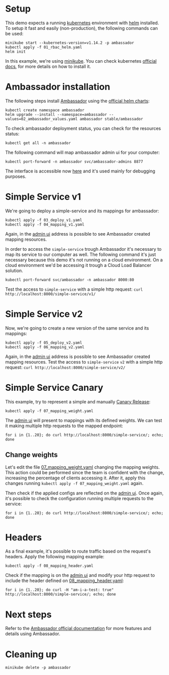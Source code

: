 # Setup

This demo expects a running [kubernetes](https://kubernetes.io) environment with [helm](https://helm.sh) installed. To setup it fast and easily (non-production), the following commands can be used: 

```
minikube start --kubernetes-version=v1.14.2 -p ambassador
kubectl apply -f 01_rbac_helm.yaml
helm init
```
In this example, we're using [minikube](https://github.com/kubernetes/minikube). You can check kubernetes [official docs](https://kubernetes.io/docs/tasks/tools/install-minikube/), for more details on how to install it.

# Ambassador installation

The following steps install [Ambassador](https://www.getambassador.io/) using the [official helm charts](https://github.com/helm/charts/tree/master/stable/ambassador):

```
kubectl create namespace ambassador
helm upgrade --install --namespace=ambassador --values=02_ambassador_values.yaml ambassador stable/ambassador
```

To check ambassador deployment status, you can check for the resources status:

```
kubectl get all -n ambassador
```

The following command will map ambassador admin ui for your computer:
```
kubectl port-forward -n ambassador svc/ambassador-admins 8877
```

The interface is accessible now [here](http://localhost:8877/ambassador/v0/diag/) and it's used mainly for debugging purposes.

# Simple Service v1

We're going to deploy a simple-service and its mappings for ambassador:

```
kubectl apply -f 03_deploy_v1.yaml
kubectl apply -f 04_mapping_v1.yaml
```

Again, in the [admin ui](http://localhost:8877/ambassador/v0/diag/) address is possible to see Ambassador created mapping resources.

In order to access the `simple-service` trough Ambassador it's necessary to map its service to our computer as well. The following command it's just necessary because this demo it's not running on a cloud environment. On a cloud environment we'd be accessing it trough a Cloud Load Balancer solution.

```
kubectl port-forward svc/ambassador -n ambassador 8000:80
```

Test the access to `simple-service` with a simple http request: `curl http://localhost:8000/simple-service/v1/`

# Simple Service v2

Now, we're going to create a new version of the same service and its mappings:

```
kubectl apply -f 05_deploy_v2.yaml
kubectl apply -f 06_mapping_v2.yaml
```

Again, in the [admin ui](http://localhost:8877/ambassador/v0/diag/) address is possible to see Ambassador created mapping resources.
Test the access to `simple-service` `v2` with a simple http request: `curl http://localhost:8000/simple-service/v2/`

# Simple Service Canary

This example, try to represent a simple and manually [Canary Release](https://martinfowler.com/bliki/CanaryRelease.html):

```
kubectl apply -f 07_mapping_weight.yaml
```

The [admin ui](http://localhost:8877/ambassador/v0/diag/) will present to mappings with its defined weights. We can test it making multiple http requests to the mapped endpoint:
```
for i in {1..20}; do curl http://localhost:8000/simple-service/; echo; done
```

## Change weights

Let's edit the file [07_mapping_weight.yaml](./07_mapping_weight.yaml) changing the mapping weights. This action could be performed since the team is confident with the change, increasing the percentage of clients accessing it. After it, apply this changes running `kubectl apply -f 07_mapping_weight.yaml` again.

Then check if the applied configs are reflected on the [admin ui](http://localhost:8877/ambassador/v0/diag/). Once again, it's possible to check the configuration running multiple requests to the service:

```
for i in {1..20}; do curl http://localhost:8000/simple-service/; echo; done
```

# Headers

As a final example, it's possible to route traffic based on the request's headers. Apply the following mapping example:

```
kubectl apply -f 08_mapping_header.yaml
```

Check if the mapping is on the [admin ui](http://localhost:8877/ambassador/v0/diag/) and modify your http request to include the header defined on [08_mapping_header.yaml](./08_mapping_header.yaml):

```
for i in {1..20}; do curl -H "am-i-a-test: true" http://localhost:8000/simple-service/; echo; done
```

# Next steps

Refer to the [Ambassador official documentation](https://www.getambassador.io/docs) for more features and details using Ambassador.

# Cleaning up

```
minikube delete -p ambassador
```

